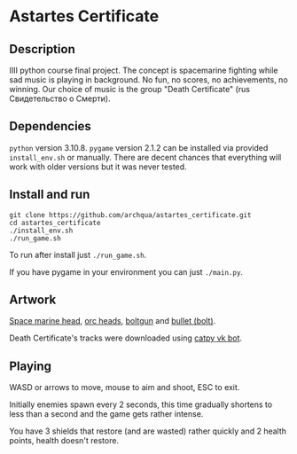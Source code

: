 # Astartes Certificate
## Description
IIII python course final project.
The concept is spacemarine fighting while sad music is playing in background.
No fun, no scores, no achievements, no winning.
Our choice of music is the group "Death Certificate" (rus Свидетельство о Смерти).

## Dependencies
`python` version 3.10.8.
`pygame` version 2.1.2 can be installed via provided `install_env.sh`
or manually.
There are decent chances that everything will work with older versions
but it was never tested.

## Install and run
```
git clone https://github.com/archqua/astartes_certificate.git
cd astartes_certificate
./install_env.sh
./run_game.sh
```

To run after install just `./run_game.sh`.

If you have pygame in your environment you can just `./main.py`.

## Artwork
[Space marine head](https://www.pinterest.com/pin/790241065842390785/),
[orc heads](https://itchynick.artstation.com/projects/L3aVr),
[boltgun](https://warhammer40k.fandom.com/wiki/Weapons_of_the_Imperium?file=ImperialWeapons2.jpg) and
[bullet (bolt)](https://www.reddit.com/r/Warhammer40k/comments/9slits/on_the_scale_mismatch_between_bolts_and_bolters/).

Death Certificate's tracks were downloaded using [catpy vk bot](https://vk.com/catpy).

## Playing
WASD or arrows to move, mouse to aim and shoot, ESC to exit.

Initially enemies spawn every 2 seconds,
this time gradually shortens to less than a second
and the game gets rather intense.

You have 3 shields that restore (and are wasted) rather quickly and
2 health points, health doesn't restore.



